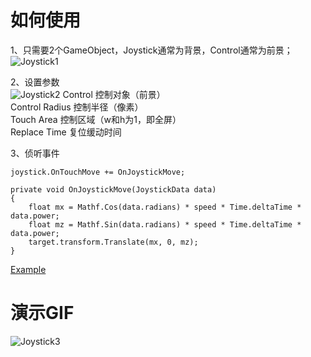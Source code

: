 # 如何使用
1、只需要2个GameObject，Joystick通常为背景，Control通常为前景；  
![Joystick1](https://raw.githubusercontent.com/RickJiangShu/Joystick-Example/master/Poster/Joystick1.jpg "Joystick1")

2、设置参数  
![Joystick2](https://raw.githubusercontent.com/RickJiangShu/Joystick-Example/master/Poster/Joystick2.jpg "Joystick2")
Control 控制对象（前景）  
Control Radius 控制半径（像素）  
Touch Area 控制区域（w和h为1，即全屏）  
Replace Time 复位缓动时间  

3、侦听事件  
```
joystick.OnTouchMove += OnJoystickMove;

private void OnJoystickMove(JoystickData data)
{
    float mx = Mathf.Cos(data.radians) * speed * Time.deltaTime * data.power;
    float mz = Mathf.Sin(data.radians) * speed * Time.deltaTime * data.power;
    target.transform.Translate(mx, 0, mz);
}
```  
  
[Example](https://github.com/RickJiangShu/Joystick-Example "Example")
  
# 演示GIF
![Joystick3](https://raw.githubusercontent.com/RickJiangShu/Joystick-Example/master/Poster/Joystick-example.gif "Joystick3")
